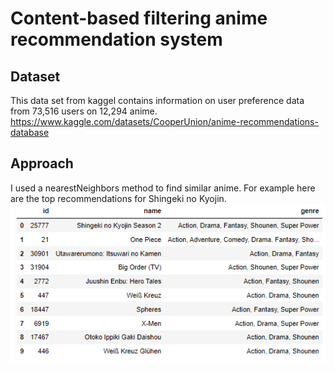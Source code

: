 # Content-based filtering anime recommendation system

## Dataset
This data set from kaggel contains information on user preference data from 73,516 users on 12,294 anime.
https://www.kaggle.com/datasets/CooperUnion/anime-recommendations-database

## Approach
I used a nearestNeighbors method to find similar anime. For example here are the top recommendations for Shingeki no Kyojin.
![](./assets/example.PNG)
 

